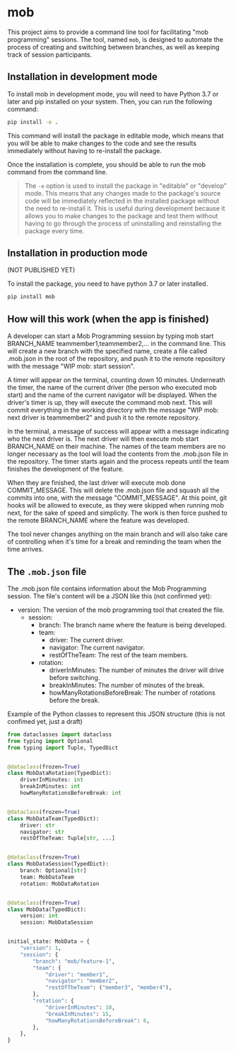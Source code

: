 # mob

This project aims to provide a command line tool for facilitating "mob programming" sessions. The tool, named `mob`, is
designed to automate the process of creating and switching between branches, as well as keeping track of session
participants.

## Installation in development mode

To install mob in development mode, you will need to have Python 3.7 or later and pip installed on your system. Then,
you can run the following command:

```bash
pip install -e .
````

This command will install the package in editable mode, which means that you will be able to make changes to the code
and see the results immediately without having to re-install the package.

Once the installation is complete, you should be able to run the mob command from the command line.

> The `-e` option is used to install the package in "editable" or "develop" mode. This means that any changes made to
> the package's source code will be immediately reflected in the installed package without the need to re-install it.
> This is useful during development because it allows you to make changes to the package and test them without having to
> go through the process of uninstalling and reinstalling the package every time.

## Installation in production mode

(NOT PUBLISHED YET)

To install the package, you need to have python 3.7 or later installed.

```bash
pip install mob
```

## How will this work (when the app is finished)

A developer can start a Mob Programming session by typing mob start BRANCH_NAME teammember1,teammember2,... in the
command line. This will create a new branch with the specified name, create a file called .mob.json in the root of the
repository, and push it to the remote repository with the message "WIP mob: start session".

A timer will appear on the terminal, counting down 10 minutes. Underneath the timer, the name of the current driver (the
person who executed mob start) and the name of the current navigator will be displayed. When the driver's timer is up,
they will execute the command mob next. This will commit everything in the working directory with the message "WIP mob:
next driver is teammember2" and push it to the remote repository.

In the terminal, a message of success will appear with a message indicating who the next driver is. The next driver will
then execute mob start BRANCH_NAME on their machine. The names of the team members are no longer necessary as the tool
will load the contents from the .mob.json file in the repository. The timer starts again and the process repeats until
the team finishes the development of the feature.

When they are finished, the last driver will execute mob done COMMIT_MESSAGE. This will delete the .mob.json file and
squash all the commits into one, with the message "COMMIT_MESSAGE". At this point, git hooks will be allowed to execute,
as they were skipped when running mob next, for the sake of speed and simplicity. The work is then force pushed to the
remote BRANCH_NAME where the feature was developed.

The tool never changes anything on the main branch and will also take care of controlling when it's time for a break and
reminding the team when the time arrives.

## The `.mob.json` file

The .mob.json file contains information about the Mob Programming session. The file's content will be a JSON like
this (not confirmed yet):

- version: The version of the mob programming tool that created the file.
    - session:
        - branch: The branch name where the feature is being developed.
        - team:
            - driver: The current driver.
            - navigator: The current navigator.
            - restOfTheTeam: The rest of the team members.
        - rotation:
            - driverInMinutes: The number of minutes the driver will drive before switching.
            - breakInMinutes: The number of minutes of the break.
            - howManyRotationsBeforeBreak: The number of rotations before the break.

Example of the Python classes to represent this JSON structure (this is not confimed yet, just a draft)

```python
from dataclasses import dataclass
from typing import Optional
from typing import Tuple, TypedDict


@dataclass(frozen=True)
class MobDataRotation(TypedDict):
    driverInMinutes: int
    breakInMinutes: int
    howManyRotationsBeforeBreak: int


@dataclass(frozen=True)
class MobDataTeam(TypedDict):
    driver: str
    navigator: str
    restOfTheTeam: Tuple[str, ...]


@dataclass(frozen=True)
class MobDataSession(TypedDict):
    branch: Optional[str]
    team: MobDataTeam
    rotation: MobDataRotation


@dataclass(frozen=True)
class MobData(TypedDict):
    version: int
    session: MobDataSession


initial_state: MobData = {
    "version": 1,
    "session": {
        "branch": "mob/feature-1",
        "team": {
            "driver": "member1",
            "navigator": "member2",
            "restOfTheTeam": ("member3", "member4"),
        },
        "rotation": {
            "driverInMinutes": 10,
            "breakInMinutes": 15,
            "howManyRotationsBeforeBreak": 6,
        },
    },
}
```